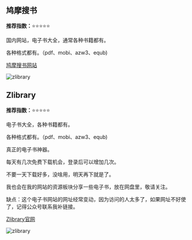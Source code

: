 

## 鸠摩搜书

**推荐指数：**⭐️⭐️⭐️⭐️⭐️

国内网站，电子书大全，通常各种书籍都有。

各种格式都有。（pdf、mobi、azw3、equb)

[鸠摩搜书网站](https://www.jiumodiary.com/)

![zlibrary](https://cdn.jsdelivr.net/gh/CoderSJX/nullpointer-images/images/jiumo.png)



## Zlibrary

**推荐指数：**⭐️⭐️⭐️⭐️⭐️

电子书大全，各种书籍都有。

各种格式都有。（pdf、mobi、azw3、equb)

真正的电子书神器。

每天有几次免费下载机会，登录后可以增加几次。

不要一天下载好多，没啥用，明天再下就是了。

我也会在我的网站的资源板块分享一些电子书，放在网盘里，敬请关注。

缺点：这个电子书网站的网址经常变动，因为访问的人太多了，如果网址不好使了，记得公众号联系我补链接。

[Zlibrary官网](https://zh.book4you.org/)

![zlibrary](https://cdn.jsdelivr.net/gh/CoderSJX/nullpointer-images/images/zlibrary.png)

